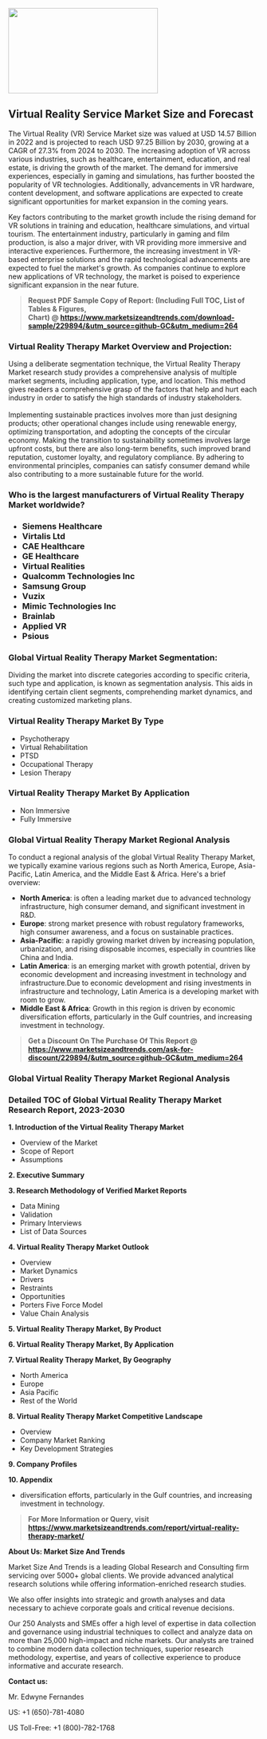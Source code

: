 <p><img class="alignnone size-medium wp-image-20088" src="https://ffe5etoiles.com/wp-content/uploads/2024/12/MST1-300x171.png" alt="" width="300" height="171" /></p><h2>Virtual Reality Service Market Size and Forecast</h2><p>The Virtual Reality (VR) Service Market size was valued at USD 14.57 Billion in 2022 and is projected to reach USD 97.25 Billion by 2030, growing at a CAGR of 27.3% from 2024 to 2030. The increasing adoption of VR across various industries, such as healthcare, entertainment, education, and real estate, is driving the growth of the market. The demand for immersive experiences, especially in gaming and simulations, has further boosted the popularity of VR technologies. Additionally, advancements in VR hardware, content development, and software applications are expected to create significant opportunities for market expansion in the coming years.</p><p>Key factors contributing to the market growth include the rising demand for VR solutions in training and education, healthcare simulations, and virtual tourism. The entertainment industry, particularly in gaming and film production, is also a major driver, with VR providing more immersive and interactive experiences. Furthermore, the increasing investment in VR-based enterprise solutions and the rapid technological advancements are expected to fuel the market's growth. As companies continue to explore new applications of VR technology, the market is poised to experience significant expansion in the near future.</p></p><blockquote id="" class=""><strong>Request PDF Sample Copy of Report: (Including Full TOC, List of Tables &amp; Figures, Chart)&nbsp;@&nbsp;<strong><a href="https://www.marketsizeandtrends.com/download-sample/229894/&utm_source=github-GC&utm_medium=264" target="_blank">https://www.marketsizeandtrends.com/download-sample/229894/&utm_source=github-GC&utm_medium=264</a></strong></strong></blockquote><h3 id="" class="">Virtual Reality Therapy Market&nbsp;Overview and Projection:</h3><p id="" class="">Using a deliberate segmentation technique, the Virtual Reality Therapy Market research study provides a comprehensive analysis of multiple market segments, including application, type, and location. This method gives readers a comprehensive grasp of the factors that help and hurt each industry in order to satisfy the high standards of industry stakeholders. <br /> <br />Implementing sustainable practices involves more than just designing products; other operational changes include using renewable energy, optimizing transportation, and adopting the concepts of the circular economy. Making the transition to sustainability sometimes involves large upfront costs, but there are also long-term benefits, such improved brand reputation, customer loyalty, and regulatory compliance. By adhering to environmental principles, companies can satisfy consumer demand while also contributing to a more sustainable future for the world.</p><h3 id="" class="">Who is the largest manufacturers of&nbsp;Virtual Reality Therapy Market worldwide?</h3><h3 class=""><p><ul><li>Siemens Healthcare </li><li> Virtalis Ltd </li><li> CAE Healthcare </li><li> GE Healthcare </li><li> Virtual Realities </li><li> Qualcomm Technologies Inc </li><li> Samsung Group </li><li> Vuzix </li><li> Mimic Technologies Inc </li><li> Brainlab </li><li> Applied VR </li><li> Psious</li></ul></p></h3><h3 id="" class="">Global&nbsp;Virtual Reality Therapy Market Segmentation:</h3><p id="" class="">Dividing the market into discrete categories according to specific criteria, such type and application, is known as segmentation analysis. This aids in identifying certain client segments, comprehending market dynamics, and creating customized marketing plans.</p><h3 id="" class="">Virtual Reality Therapy Market&nbsp;By Type</h3><p><p><ul><li>Psychotherapy</li><li> Virtual Rehabilitation</li><li> PTSD</li><li> Occupational Therapy</li><li> Lesion Therapy</p></li></ul></p></p><h3 id="" class="">Virtual Reality Therapy Market&nbsp;By Application</h3><p class=""><p><ul><li>Non Immersive</li><li> Fully Immersive</li></ul></p></p><h3 id="" class="">Global Virtual Reality Therapy Market Regional Analysis</h3><p id="" class="">To conduct a regional analysis of the global Virtual Reality Therapy Market, we typically examine various regions such as North America, Europe, Asia-Pacific, Latin America, and the Middle East &amp; Africa. Here's a brief overview:</p><ul><li><strong>North America</strong>: is often a leading market due to advanced technology infrastructure, high consumer demand, and significant investment in R&amp;D.</li><li><strong>Europe</strong>: strong market presence with robust regulatory frameworks, high consumer awareness, and a focus on sustainable practices.</li><li><strong>Asia-Pacific</strong>: a rapidly growing market driven by increasing population, urbanization, and rising disposable incomes, especially in countries like China and India.</li><li><strong>Latin America</strong>: is an emerging market with growth potential, driven by economic development and increasing investment in technology and infrastructure.Due to economic development and rising investments in infrastructure and technology, Latin America is a developing market with room to grow.</li><li><strong>Middle East &amp; Africa</strong>: Growth in this region is driven by economic diversification efforts, particularly in the Gulf countries, and increasing investment in technology.</li></ul><blockquote id="" class=""><strong>Get a Discount On The Purchase Of This Report @ <strong><a href="https://www.marketsizeandtrends.com/ask-for-discount/229894/&utm_source=github-GC&utm_medium=264" target="_blank">https://www.marketsizeandtrends.com/ask-for-discount/229894/&utm_source=github-GC&utm_medium=264</a></strong></strong></blockquote><h3 id="" class="">Global Virtual Reality Therapy Market Regional Analysis</h3><h3 id="" class="">Detailed TOC of Global Virtual Reality Therapy Market Research Report, 2023-2030</h3><p id="" class=""><strong>1. Introduction of the Virtual Reality Therapy Market</strong></p><ul><li>Overview of the Market</li><li>Scope of Report</li><li>Assumptions</li></ul><p id="" class=""><strong>2. Executive Summary</strong></p><p id="" class=""><strong>3. Research Methodology of Verified Market Reports</strong></p><ul><li>Data Mining</li><li>Validation</li><li>Primary Interviews</li><li>List of Data Sources</li></ul><p id="" class=""><strong>4. Virtual Reality Therapy Market Outlook</strong></p><ul><li>Overview</li><li>Market Dynamics</li><li>Drivers</li><li>Restraints</li><li>Opportunities</li><li>Porters Five Force Model</li><li>Value Chain Analysis</li></ul><p id="" class=""><strong>5. Virtual Reality Therapy Market, By Product</strong></p><p id="" class=""><strong>6. Virtual Reality Therapy Market, By Application</strong></p><p id="" class=""><strong>7. Virtual Reality Therapy Market, By Geography</strong></p><ul><li>North America</li><li>Europe</li><li>Asia Pacific</li><li>Rest of the World</li></ul><p id="" class=""><strong>8. Virtual Reality Therapy Market Competitive Landscape</strong></p><ul><li>Overview</li><li>Company Market Ranking</li><li>Key Development Strategies</li></ul><p id="" class=""><strong>9. Company Profiles</strong></p><p id="" class=""><strong>10. Appendix</strong></p><ul><li>diversification efforts, particularly in the Gulf countries, and increasing investment in technology.</li></ul><blockquote id="" class=""><strong>For More Information or Query, visit <strong><strong><a href="https://www.marketsizeandtrends.com/report/virtual-reality-therapy-market/" target="_blank">https://www.marketsizeandtrends.com/report/virtual-reality-therapy-market/</a></strong></strong></strong></blockquote><p id="" class=""><strong>About Us: Market Size And Trends</strong></p><p id="" class="">Market Size And Trends is a leading Global Research and Consulting firm servicing over 5000+ global clients. We provide advanced analytical research solutions while offering information-enriched research studies.</p><p id="" class="">We also offer insights into strategic and growth analyses and data necessary to achieve corporate goals and critical revenue decisions.</p><p id="" class="">Our 250 Analysts and SMEs offer a high level of expertise in data collection and governance using industrial techniques to collect and analyze data on more than 25,000 high-impact and niche markets. Our analysts are trained to combine modern data collection techniques, superior research methodology, expertise, and years of collective experience to produce informative and accurate research.</p><p id="" class=""><strong>Contact us:</strong></p><p id="" class="">Mr. Edwyne Fernandes</p><p id="" class="">US: +1 (650)-781-4080</p><p id="" class="">US Toll-Free: +1 (800)-782-1768</p>
